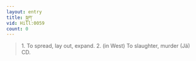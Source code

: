 ```yaml
---
layout: entry
title: སྐྱག་
vid: Hill:0059
count: 0
---
```

> 1\. To spread, lay out, expand\. 2\. (in West) To slaughter, murder (Jä) CD\.


